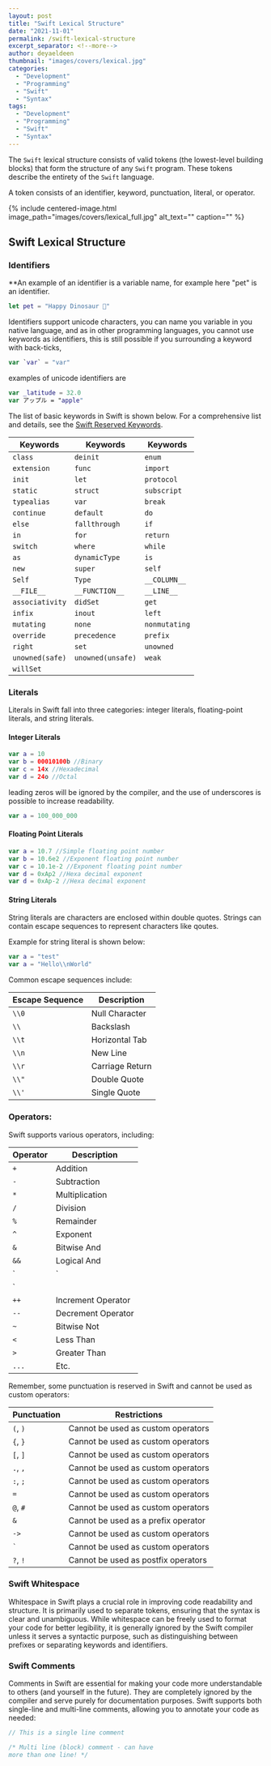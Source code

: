 ```yaml
---
layout: post
title: "Swift Lexical Structure"
date: "2021-11-01"
permalink: /swift-lexical-structure
excerpt_separator: <!--more-->
author: deyaeldeen
thumbnail: "images/covers/lexical.jpg"
categories: 
  - "Development"
  - "Programming"
  - "Swift"
  - "Syntax"
tags: 
  - "Development"
  - "Programming"
  - "Swift"
  - "Syntax"
---
```


The `Swift` lexical structure consists of valid tokens (the lowest-level building blocks) that form the structure of any `Swift` program. These tokens describe the entirety of the `Swift` language.

A token consists of an identifier, keyword, punctuation, literal, or operator.
<!--more-->

{%
 include centered-image.html 
 image_path="images/covers/lexical_full.jpg"
 alt_text="" 
 caption=""
%}

## Swift Lexical Structure

### Identifiers 
**An example of an identifier is a variable name, for example here "pet" is an identifier.  
  
```swift
let pet = "Happy Dinosaur 🦖"
```

Identifiers support unicode characters, you can name you variable in you native language, and as in other programming languages, you cannot use keywords as identifiers, this is still possible if you surrounding a keyword with back-ticks,

```swift
var `var` = "var"
```

examples of unicode identifiers are

```swift
var _latitude = 32.0
var アップル = "apple"
```
  
The list of basic keywords in Swift is shown below. For a comprehensive list and details, see the [Swift Reserved Keywords](https://swiftbydeya.com/swift-keywords/).

| Keywords         | Keywords         | Keywords         |
|------------------|------------------|------------------|
| `class`          | `deinit`         | `enum`           |
| `extension`      | `func`           | `import`         |
| `init`           | `let`            | `protocol`       |
| `static`         | `struct`         | `subscript`      |
| `typealias`      | `var`            | `break`          |
| `continue`       | `default`        | `do`             |
| `else`           | `fallthrough`    | `if`             |
| `in`             | `for`            | `return`         |
| `switch`         | `where`          | `while`          |
| `as`             | `dynamicType`    | `is`             |
| `new`            | `super`          | `self`           |
| `Self`           | `Type`           | `__COLUMN__`     |
| `__FILE__`       | `__FUNCTION__`   | `__LINE__`       |
| `associativity`  | `didSet`         | `get`            |
| `infix`          | `inout`          | `left`           |
| `mutating`       | `none`           | `nonmutating`    |
| `override`       | `precedence`     | `prefix`         |
| `right`          | `set`            | `unowned`        |
| `unowned(safe)`  | `unowned(unsafe)`| `weak`           |
| `willSet`        |                  |                  |

### Literals

Literals in Swift fall into three categories: integer literals, floating-point literals, and string literals.

#### Integer Literals

```swift
var a = 10  
var b = 00010100b //Binary
var c = 14x //Hexadecimal
var d = 24o //Octal 
```
  
leading zeros will be ignored by the compiler, and the use of underscores is possible to increase readability.  
  
```swift
var a = 100_000_000
```  

#### Floating Point Literals
```swift
var a = 10.7 //Simple floating point number   
var b = 10.6e2 //Exponent floating point number 
var c = 10.1e-2 //Exponent floating point number 
var d = 0xAp2 //Hexa decimal exponent 
var d = 0xAp-2 //Hexa decimal exponent 
```

#### String Literals  

String literals are characters are enclosed within double quotes. Strings can contain escape sequences to represent characters like qoutes. 

Example for string literal is shown below:

```swift
var a = "test"  
var a = "Hello\\nWorld"
```

Common escape sequences include:

| Escape Sequence | Description       |
|-----------------|-------------------|
| `\\0`           | Null Character    |
| `\\`            | Backslash         |
| `\\t`           | Horizontal Tab    |
| `\\n`           | New Line          |
| `\\r`           | Carriage Return   |
| `\\"`           | Double Quote      |
| `\\'`           | Single Quote      |


### Operators:
Swift supports various operators, including:

| Operator | Description            |
|----------|------------------------|
| `+`      | Addition               |
| `-`      | Subtraction            |
| `*`      | Multiplication         |
| `/`      | Division               |
| `%`      | Remainder              |
| `^`      | Exponent               |
| `&`      | Bitwise And            |
| `&&`     | Logical And            |
| `|`      | Bitwise Or             |
| `||`     | Logical Or             |
| `++`     | Increment Operator     |
| `--`     | Decrement Operator     |
| `~`      | Bitwise Not            |
| `<`      | Less Than              |
| `>`      | Greater Than           |
| `...`    | Etc.                   |


Remember, some punctuation is reserved in Swift and cannot be used as custom operators:

| Punctuation | Restrictions          |
|-------------|-----------------------|
| `(`, `)`    | Cannot be used as custom operators |
| `{`, `}`    | Cannot be used as custom operators |
| `[`, `]`    | Cannot be used as custom operators |
| `.`, `,`    | Cannot be used as custom operators |
| `:`, `;`    | Cannot be used as custom operators |
| `=`         | Cannot be used as custom operators |
| `@`, `#`    | Cannot be used as custom operators |
| `&`         | Cannot be used as a prefix operator |
| `->`        | Cannot be used as custom operators |
| `` ` ``     | Cannot be used as custom operators |
| `?`, `!`    | Cannot be used as postfix operators |


### Swift Whitespace

Whitespace in Swift plays a crucial role in improving code readability and structure. It is primarily used to separate tokens, ensuring that the syntax is clear and unambiguous. While whitespace can be freely used to format your code for better legibility, it is generally ignored by the Swift compiler unless it serves a syntactic purpose, such as distinguishing between prefixes or separating keywords and identifiers.

### Swift Comments

Comments in Swift are essential for making your code more understandable to others (and yourself in the future). They are completely ignored by the compiler and serve purely for documentation purposes. Swift supports both single-line and multi-line comments, allowing you to annotate your code as needed:

```swift
// This is a single line comment
```

```swift
/* Multi line (block) comment - can have
more than one line! */
```
